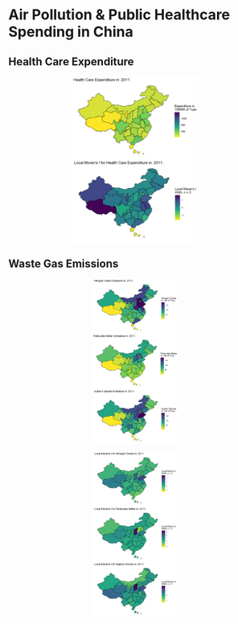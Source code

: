 Air Pollution & Public Healthcare Spending in China
================

## Health Care Expenditure

<img src="./Data/China_Sourced/gifs/HC_exp.gif" width="50%" height="20%" style="display: block; margin: auto;" /><img src="./Data/China_Sourced/gifs/HC_exp_MI.gif" width="50%" height="20%" style="display: block; margin: auto;" />

## Waste Gas Emissions

<img src="./Data/China_Sourced/gifs/nitrogen.gif" width="33.33%" height="20%" style="display: block; margin: auto;" /><img src="./Data/China_Sourced/gifs/part_matter.gif" width="33.33%" height="20%" style="display: block; margin: auto;" /><img src="./Data/China_Sourced/gifs/sulphur.gif" width="33.33%" height="20%" style="display: block; margin: auto;" />

<img src="./Data/China_Sourced/gifs/nitrogen_MI.gif" width="33.33%" height="20%" style="display: block; margin: auto;" /><img src="./Data/China_Sourced/gifs/part_matter_MI.gif" width="33.33%" height="20%" style="display: block; margin: auto;" /><img src="./Data/China_Sourced/gifs/sulphur_MI.gif" width="33.33%" height="20%" style="display: block; margin: auto;" />
